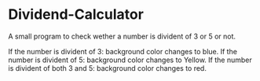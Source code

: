 # Dividend-Calculator
A small program to check wether a number is divident of 3 or 5 or not.

If the number is divident of 3: background color changes to blue.
If the number is divident of 5: background color changes to Yellow.
If the number is divident of both 3 and 5: background color changes to red.

